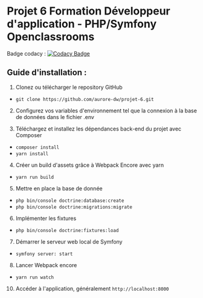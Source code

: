 # Projet 6 Formation Développeur d'application - PHP/Symfony Openclassrooms

Badge codacy : [![Codacy Badge](https://app.codacy.com/project/badge/Grade/5303a745e1244bf5a71385e2102359f6)](https://app.codacy.com/gh/aurore-dw/projet-6/dashboard?utm_source=gh&utm_medium=referral&utm_content=&utm_campaign=Badge_grade)

## Guide d'installation :

1. Clonez ou télécharger le repository GitHub
- `git clone https://github.com/aurore-dw/projet-6.git`

2. Configurez vos variables d'environnement tel que la connexion à la base de données dans le fichier .env
  
3. Téléchargez et installez les dépendances back-end du projet avec Composer
- `composer install`
- `yarn install`

4. Créer un build d'assets grâce à Webpack Encore avec yarn
- `yarn run build`

5. Mettre en place la base de donnée
- `php bin/console doctrine:database:create`
- `php bin/console doctrine:migrations:migrate`

6. Implémenter les fixtures
- `php bin/console doctrine:fixtures:load`

7. Démarrer le serveur web local de Symfony
- `symfony server: start`

8. Lancer Webpack encore
- `yarn run watch`

10. Accéder à l'application, généralement `http://localhost:8000`


